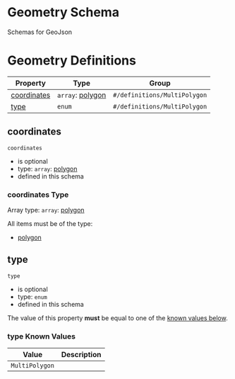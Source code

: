 
# Geometry Schema

Schemas for GeoJson

# Geometry Definitions

| Property | Type | Group |
|----------|------|-------|
| [coordinates](#coordinates) | `array`: [polygon](geo.md#/definitions/polygon) | `#/definitions/MultiPolygon` |
| [type](#type) | `enum` | `#/definitions/MultiPolygon` |

## coordinates


`coordinates`

* is optional
* type: `array`: [polygon](geo.md#/definitions/polygon)
* defined in this schema

### coordinates Type


Array type: `array`: [polygon](geo.md#/definitions/polygon)

All items must be of the type:

* [polygon](geo.md#/definitions/polygon)








## type


`type`

* is optional
* type: `enum`
* defined in this schema

The value of this property **must** be equal to one of the [known values below](#type-known-values).

### type Known Values
| Value | Description |
|-------|-------------|
| `MultiPolygon` |  |




